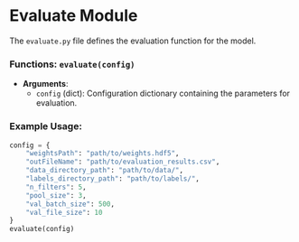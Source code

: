 # Evaluate Module

The `evaluate.py` file defines the evaluation function for the model. 

### Functions: `evaluate(config)`

- **Arguments**:
    - `config` (dict): Configuration dictionary containing the parameters for evaluation.

### Example Usage:
```python
config = {
    "weightsPath": "path/to/weights.hdf5",
    "outFileName": "path/to/evaluation_results.csv",
    "data_directory_path": "path/to/data/",
    "labels_directory_path": "path/to/labels/",
    "n_filters": 5,
    "pool_size": 3,
    "val_batch_size": 500,
    "val_file_size": 10
}
evaluate(config)
```